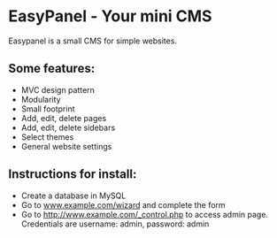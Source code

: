 # EasyPanel - Your mini CMS

Easypanel is a small CMS for simple websites.

## Some features:
* MVC design pattern
* Modularity
* Small footprint
* Add, edit, delete pages
* Add, edit, delete sidebars
* Select themes
* General website settings


## Instructions for install:
* Create a database in MySQL
* Go to www.example.com/wizard and complete the form
* Go to http://www.example.com/_control.php to access admin page. Credentials are username: admin, password: admin